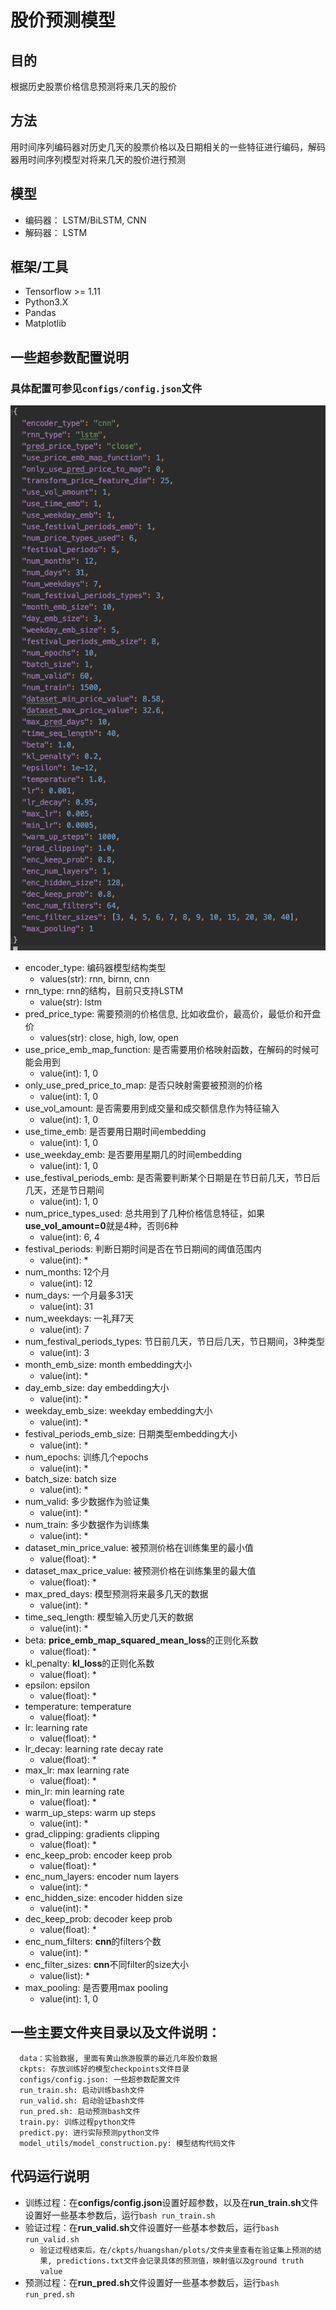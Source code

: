 # 股价预测模型

## 目的
根据历史股票价格信息预测将来几天的股价

## 方法
用时间序列编码器对历史几天的股票价格以及日期相关的一些特征进行编码，解码器用时间序列模型对将来几天的股价进行预测

## 模型
- 编码器： LSTM/BiLSTM, CNN
- 解码器： LSTM

## 框架/工具
- Tensorflow >= 1.11
- Python3.X
- Pandas
- Matplotlib

## 一些超参数配置说明
### 具体配置可参见```configs/config.json```文件
![configs](./figures/configs.jpg)
- encoder_type: 编码器模型结构类型
    - values(str): rnn, birnn, cnn
- rnn_type: rnn的结构，目前只支持LSTM
    - value(str): lstm
- pred_price_type: 需要预测的价格信息, 比如收盘价，最高价，最低价和开盘价
    - values(str): close, high, low, open
- use_price_emb_map_function: 是否需要用价格映射函数，在解码的时候可能会用到
    - value(int): 1, 0
- only_use_pred_price_to_map: 是否只映射需要被预测的价格
    - value(int): 1, 0
- use_vol_amount: 是否需要用到成交量和成交额信息作为特征输入
    - value(int): 1, 0
- use_time_emb: 是否要用日期时间embedding
    - value(int): 1, 0
- use_weekday_emb: 是否要用星期几的时间embedding
    - value(int): 1, 0
- use_festival_periods_emb: 是否需要判断某个日期是在节日前几天，节日后几天，还是节日期间
    - value(int): 1, 0
- num_price_types_used: 总共用到了几种价格信息特征，如果**use_vol_amount=0**就是4种，否则6种
    - value(int): 6, 4
- festival_periods: 判断日期时间是否在节日期间的阈值范围内
    - value(int): *
- num_months: 12个月
    - value(int): 12
- num_days: 一个月最多31天
    - value(int): 31
- num_weekdays: 一礼拜7天
    - value(int): 7
- num_festival_periods_types: 节日前几天，节日后几天，节日期间，3种类型
    - value(int): 3
- month_emb_size: month embedding大小
    - value(int): *
- day_emb_size: day embedding大小
    - value(int): *
- weekday_emb_size: weekday embedding大小
    - value(int): *
- festival_periods_emb_size: 日期类型embedding大小
    - value(int): *
- num_epochs: 训练几个epochs
    - value(int): *
- batch_size: batch size
    - value(int): *
- num_valid: 多少数据作为验证集
    - value(int): *
- num_train: 多少数据作为训练集
    - value(int): *
- dataset_min_price_value: 被预测价格在训练集里的最小值
    - value(float): *
- dataset_max_price_value: 被预测价格在训练集里的最大值
    - value(float): *
- max_pred_days: 模型预测将来最多几天的数据
    - value(int): *
- time_seq_length: 模型输入历史几天的数据
    - value(int): *
- beta: **price_emb_map_squared_mean_loss**的正则化系数
    - value(float): *
- kl_penalty: **kl_loss**的正则化系数
    - value(float): *
- epsilon: epsilon
    - value(float): *
- temperature: temperature
    - value(float): *
- lr: learning rate
    - value(float): *
- lr_decay: learning rate decay rate
    - value(float): *
- max_lr: max learning rate
    - value(float): *
- min_lr: min learning rate
    - value(float): * 
- warm_up_steps: warm up steps
    - value(int): * 
- grad_clipping: gradients clipping
    - value(float): * 
- enc_keep_prob: encoder keep prob
    - value(float): * 
- enc_num_layers: encoder num layers
    - value(int): * 
- enc_hidden_size: encoder hidden size
    - value(int): * 
- dec_keep_prob: decoder keep prob
    - value(float): * 
- enc_num_filters: **cnn**的filters个数
    - value(int): * 
- enc_filter_sizes: **cnn**不同filter的size大小
    - value(list): * 
- max_pooling: 是否要用max pooling
    - value(int): 1, 0


## 一些主要文件夹目录以及文件说明：

      data：实验数据, 里面有黄山旅游股票的最近几年股价数据
      ckpts: 存放训练好的模型checkpoints文件目录
      configs/config.json: 一些超参数配置文件
      run_train.sh: 启动训练bash文件
      run_valid.sh: 启动验证bash文件
      run_pred.sh: 启动预测bash文件
      train.py: 训练过程python文件
      predict.py: 进行实际预测python文件
      model_utils/model_construction.py: 模型结构代码文件
 

## 代码运行说明
- 训练过程：在**configs/config.json**设置好超参数，以及在**run_train.sh**文件设置好一些基本参数后，运行```bash run_train.sh```
- 验证过程：在**run_valid.sh**文件设置好一些基本参数后，运行```bash run_valid.sh```
    - ```验证过程结束后，在/ckpts/huangshan/plots/文件夹里查看在验证集上预测的结果, predictions.txt文件会记录具体的预测值，映射值以及ground truth value```
- 预测过程：在**run_pred.sh**文件设置好一些基本参数后，运行```bash run_pred.sh```
